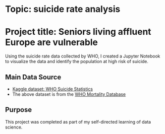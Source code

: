 # Topic: suicide rate analysis

# Project title: Seniors living affluent Europe are vulnerable
Using the suicide rate data collected by WHO, I created a Jupyter Notebook to visualize the data and identify the population at high risk of suicide.

## Main Data Source
* [Kaggle dataset: WHO Suicide Statistics]( https://www.kaggle.com/szamil/who-suicide-statistics)
* The above dataset is from the [WHO Mortality Database]( https://apps.who.int/healthinfo/statistics/mortality/whodpms/)

## Purpose
This project was completed as part of my self-directed learning of data science. 
